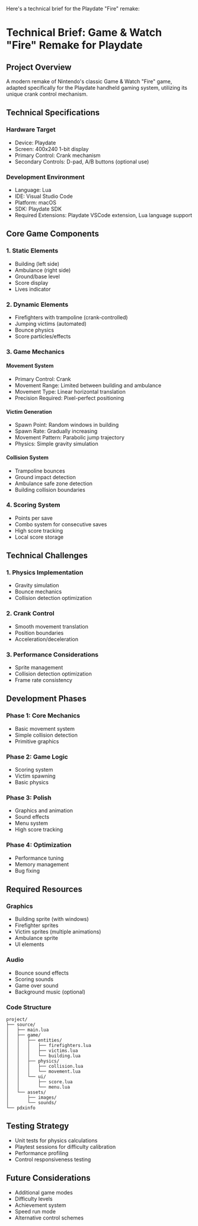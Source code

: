 Here's a technical brief for the Playdate "Fire" remake:

# Technical Brief: Game & Watch "Fire" Remake for Playdate

## Project Overview
A modern remake of Nintendo's classic Game & Watch "Fire" game, adapted specifically for the Playdate handheld gaming system, utilizing its unique crank control mechanism.

## Technical Specifications

### Hardware Target
- Device: Playdate
- Screen: 400x240 1-bit display
- Primary Control: Crank mechanism
- Secondary Controls: D-pad, A/B buttons (optional use)

### Development Environment
- Language: Lua
- IDE: Visual Studio Code
- Platform: macOS
- SDK: Playdate SDK
- Required Extensions: Playdate VSCode extension, Lua language support

## Core Game Components

### 1. Static Elements
- Building (left side)
- Ambulance (right side)
- Ground/base level
- Score display
- Lives indicator

### 2. Dynamic Elements
- Firefighters with trampoline (crank-controlled)
- Jumping victims (automated)
- Bounce physics
- Score particles/effects

### 3. Game Mechanics

#### Movement System
- Primary Control: Crank
- Movement Range: Limited between building and ambulance
- Movement Type: Linear horizontal translation
- Precision Required: Pixel-perfect positioning

#### Victim Generation
- Spawn Point: Random windows in building
- Spawn Rate: Gradually increasing
- Movement Pattern: Parabolic jump trajectory
- Physics: Simple gravity simulation

#### Collision System
- Trampoline bounces
- Ground impact detection
- Ambulance safe zone detection
- Building collision boundaries

### 4. Scoring System
- Points per save
- Combo system for consecutive saves
- High score tracking
- Local score storage

## Technical Challenges

### 1. Physics Implementation
- Gravity simulation
- Bounce mechanics
- Collision detection optimization

### 2. Crank Control
- Smooth movement translation
- Position boundaries
- Acceleration/deceleration

### 3. Performance Considerations
- Sprite management
- Collision detection optimization
- Frame rate consistency

## Development Phases

### Phase 1: Core Mechanics
- Basic movement system
- Simple collision detection
- Primitive graphics

### Phase 2: Game Logic
- Scoring system
- Victim spawning
- Basic physics

### Phase 3: Polish
- Graphics and animation
- Sound effects
- Menu system
- High score tracking

### Phase 4: Optimization
- Performance tuning
- Memory management
- Bug fixing

## Required Resources

### Graphics
- Building sprite (with windows)
- Firefighter sprites
- Victim sprites (multiple animations)
- Ambulance sprite
- UI elements

### Audio
- Bounce sound effects
- Scoring sounds
- Game over sound
- Background music (optional)

### Code Structure
```plaintext
project/
├── source/
│   ├── main.lua
│   ├── game/
│   │   ├── entities/
│   │   │   ├── firefighters.lua
│   │   │   ├── victims.lua
│   │   │   └── building.lua
│   │   ├── physics/
│   │   │   ├── collision.lua
│   │   │   └── movement.lua
│   │   └── ui/
│   │       ├── score.lua
│   │       └── menu.lua
│   └── assets/
│       ├── images/
│       └── sounds/
└── pdxinfo
```

## Testing Strategy
- Unit tests for physics calculations
- Playtest sessions for difficulty calibration
- Performance profiling
- Control responsiveness testing

## Future Considerations
- Additional game modes
- Difficulty levels
- Achievement system
- Speed run mode
- Alternative control schemes

